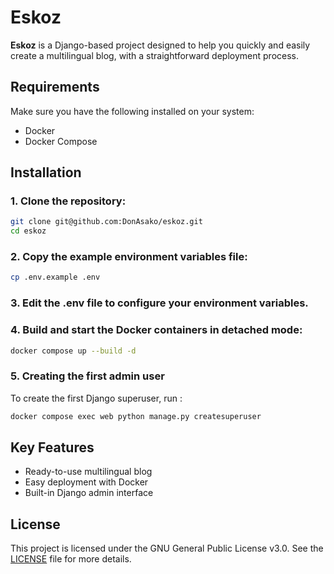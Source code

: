 # Eskoz

**Eskoz** is a Django-based project designed to help you quickly and easily create a multilingual blog, with a straightforward deployment process.

## Requirements

Make sure you have the following installed on your system:
- Docker
- Docker Compose

## Installation

### 1. Clone the repository:
```sh
git clone git@github.com:DonAsako/eskoz.git
cd eskoz
```

### 2. Copy the example environment variables file:
```sh
cp .env.example .env
```

### 3. Edit the .env file to configure your environment variables.

### 4. Build and start the Docker containers in detached mode:
```sh
docker compose up --build -d
```

### 5. Creating the first admin user
To create the first Django superuser, run :
```sh
docker compose exec web python manage.py createsuperuser
```

## Key Features
- Ready-to-use multilingual blog
- Easy deployment with Docker
- Built-in Django admin interface

## License
This project is licensed under the GNU General Public License v3.0.
See the [LICENSE](LICENSE) file for more details.